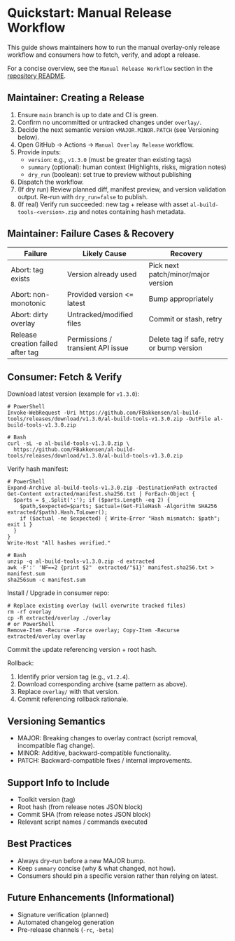 # Quickstart: Manual Release Workflow

This guide shows maintainers how to run the manual overlay-only release workflow and consumers how to fetch, verify, and adopt a release.

For a concise overview, see the `Manual Release Workflow` section in the [repository README](../../README.md#manual-release-workflow).

## Maintainer: Creating a Release
1. Ensure `main` branch is up to date and CI is green.
2. Confirm no uncommitted or untracked changes under `overlay/`.
3. Decide the next semantic version `vMAJOR.MINOR.PATCH` (see Versioning below).
4. Open GitHub → Actions → `Manual Overlay Release` workflow.
5. Provide inputs:
   - `version`: e.g., `v1.3.0` (must be greater than existing tags)
   - `summary` (optional): human context (Highlights, risks, migration notes)
   - `dry_run` (boolean): set true to preview without publishing
6. Dispatch the workflow.
7. (If dry run) Review planned diff, manifest preview, and version validation output. Re-run with `dry_run=false` to publish.
8. (If real) Verify run succeeded: new tag + release with asset `al-build-tools-<version>.zip` and notes containing hash metadata.

## Maintainer: Failure Cases & Recovery
| Failure | Likely Cause | Recovery |
|---------|--------------|----------|
| Abort: tag exists | Version already used | Pick next patch/minor/major version |
| Abort: non-monotonic | Provided version <= latest | Bump appropriately |
| Abort: dirty overlay | Untracked/modified files | Commit or stash, retry |
| Release creation failed after tag | Permissions / transient API issue | Delete tag if safe, retry or bump version |

## Consumer: Fetch & Verify
Download latest version (example for `v1.3.0`):
```
# PowerShell
Invoke-WebRequest -Uri https://github.com/FBakkensen/al-build-tools/releases/download/v1.3.0/al-build-tools-v1.3.0.zip -OutFile al-build-tools-v1.3.0.zip

# Bash
curl -sL -o al-build-tools-v1.3.0.zip \
  https://github.com/FBakkensen/al-build-tools/releases/download/v1.3.0/al-build-tools-v1.3.0.zip
```

Verify hash manifest:
```
# PowerShell
Expand-Archive al-build-tools-v1.3.0.zip -DestinationPath extracted
Get-Content extracted/manifest.sha256.txt | ForEach-Object {
  $parts = $_.Split(':'); if ($parts.Length -eq 2) {
    $path,$expected=$parts; $actual=(Get-FileHash -Algorithm SHA256 extracted/$path).Hash.ToLower();
    if ($actual -ne $expected) { Write-Error "Hash mismatch: $path"; exit 1 }
  }
}
Write-Host "All hashes verified."

# Bash
unzip -q al-build-tools-v1.3.0.zip -d extracted
awk -F':' 'NF==2 {print $2"  extracted/"$1}' manifest.sha256.txt > manifest.sum
sha256sum -c manifest.sum
```

Install / Upgrade in consumer repo:
```
# Replace existing overlay (will overwrite tracked files)
rm -rf overlay
cp -R extracted/overlay ./overlay
# or PowerShell
Remove-Item -Recurse -Force overlay; Copy-Item -Recurse extracted/overlay overlay
```
Commit the update referencing version + root hash.

Rollback:
1. Identify prior version tag (e.g., `v1.2.4`).
2. Download corresponding archive (same pattern as above).
3. Replace `overlay/` with that version.
4. Commit referencing rollback rationale.

## Versioning Semantics
- MAJOR: Breaking changes to overlay contract (script removal, incompatible flag change).
- MINOR: Additive, backward-compatible functionality.
- PATCH: Backward-compatible fixes / internal improvements.

## Support Info to Include
- Toolkit version (tag)
- Root hash (from release notes JSON block)
- Commit SHA (from release notes JSON block)
- Relevant script names / commands executed

## Best Practices
- Always dry-run before a new MAJOR bump.
- Keep `summary` concise (why & what changed, not how).
- Consumers should pin a specific version rather than relying on latest.

## Future Enhancements (Informational)
- Signature verification (planned)
- Automated changelog generation
- Pre-release channels (`-rc`, `-beta`)
